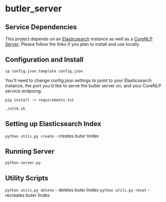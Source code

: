 # butler_server

## Service Dependencies
This project depends on an [Elasticsearch](https://www.elastic.co/guide/en/elasticsearch/reference/current/_installation.html) instance as well as a [CoreNLP Server](https://stanfordnlp.github.io/CoreNLP/corenlp-server.html).  Please follow the links if you plan to install and use locally.

## Configuration and Install
`cp config.json.template config.json`

You'll need to change config.json settings to point to your Elasticsearch instance, the port you'd like to serve the butler server on, and your CoreNLP service endpoing.

`pip install -r requirements.txt`

`./nltk.sh`

## Setting up Elasticsearch Index
`python utils.py create` - creates buter lindex

## Running Server
`python server.py`

## Utility Scripts
`python utils.py delete` - deletes buter lindex
`python utils.py reset` - recreates buter lindex
